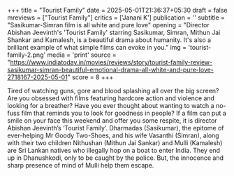 +++
title = "Tourist Family"
date = 2025-05-01T21:36:37+05:30
draft = false
mreviews = ["Tourist Family"]
critics = ['Janani K']
publication = ''
subtitle = "Sasikumar-Simran film is all white and pure love"
opening = "Director Abishan Jeevinth's 'Tourist Family' starring Sasikumar, Simran, Mithun Jai Shankar and Kamalesh, is a beautiful drama about humanity. It's also a brilliant example of what simple films can evoke in you."
img = 'tourist-family-2.png'
media = 'print'
source = "https://www.indiatoday.in/movies/reviews/story/tourist-family-review-sasikumar-simran-beautiful-emotional-drama-all-white-and-pure-love-2718167-2025-05-01"
score = 8
+++

Tired of watching guns, gore and blood splashing all over the big screen? Are you obsessed with films featuring hardcore action and violence and looking for a breather? Have you ever thought about wanting to watch a no-fuss film that reminds you to look for goodness in people? If a film can put a smile on your face this weekend and offer you some respite, it is director Abishan Jeevinth’s ‘Tourist Family’. Dharmadas (Sasikumar), the epitome of ever-helping Mr Goody Two-Shoes, and his wife Vasanthi (Simran), along with their two children Nithushan (Mithun Jai Sankar) and Mulli (Kamalesh) are Sri Lankan natives who illegally hop on a boat to enter India. They end up in Dhanushkodi, only to be caught by the police. But, the innocence and sharp presence of mind of Mulli help them escape.
